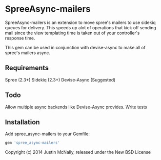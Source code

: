 SpreeAsync-mailers
==================

SpreeAsync-mailers is an extension to move spree's mailers to use sidekiq queues for delivery. This speeds up alot of operations that kick off sending mail since the view templating time is taken out of your controller's response time.

This gem can be used in conjunction with devise-async to make all of spree's mailers async.

Requirements
------------

Spree (2.3+)
Sidekiq (2.3+)
Devise-Async (Suggested)


Todo
----

Allow multiple async backends like Devise-Async provides.
Write tests


Installation
------------

Add spree_async-mailers to your Gemfile:

```ruby
gem 'spree_async-mailers'
```



Copyright (c) 2014 Justin McNally, released under the New BSD License
